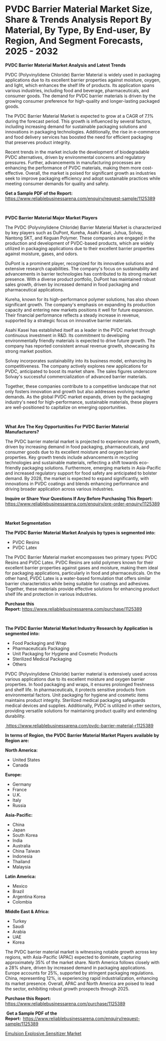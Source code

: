 <p><h1>PVDC Barrier Material Market Size, Share & Trends Analysis Report By Material, By Type, By End-user, By Region, And Segment Forecasts, 2025 - 2032</h1></p><p><strong>PVDC Barrier Material Market Analysis and Latest Trends</strong></p>
<p><p>PVDC (Polyvinylidene Chloride) Barrier Material is widely used in packaging applications due to its excellent barrier properties against moisture, oxygen, and light, which enhances the shelf life of products. Its application spans various industries, including food and beverage, pharmaceuticals, and consumer goods. The demand for PVDC barrier materials is driven by the growing consumer preference for high-quality and longer-lasting packaged goods.</p><p>The PVDC Barrier Material Market is expected to grow at a CAGR of 7.1% during the forecast period. This growth is influenced by several factors, including increasing demand for sustainable packaging solutions and innovations in packaging technologies. Additionally, the rise in e-commerce and food delivery services has boosted the need for efficient packaging that preserves product integrity.</p><p>Recent trends in the market include the development of biodegradable PVDC alternatives, driven by environmental concerns and regulatory pressures. Further, advancements in manufacturing processes are enhancing the performance of PVDC materials, making them more cost-effective. Overall, the market is poised for significant growth as industries seek to improve packaging efficiency and adopt sustainable practices while meeting consumer demands for quality and safety.</p></p>
<p><strong>Get a Sample PDF of the Report:&nbsp;</strong> <a href="https://www.reliablebusinessarena.com/enquiry/request-sample/1125389?utm_campaign=2031&utm_medium=2&utm_source=Github&utm_content=ia&utm_term=05022025&utm_id=pvdc-barrier-material">https://www.reliablebusinessarena.com/enquiry/request-sample/1125389</a></p>
<p>&nbsp;</p>
<p><strong>PVDC Barrier Material Major Market Players</strong></p>
<p><p>The PVDC (Polyvinylidene Chloride) Barrier Material Market is characterized by key players such as DuPont, Kureha, Asahi Kasei, Juhua, Solvay, Nantong SKT, and Keguan Polymer. These companies are engaged in the production and development of PVDC-based products, which are widely utilized in packaging applications due to their excellent barrier properties against moisture, gases, and odors.</p><p>DuPont is a prominent player, recognized for its innovative solutions and extensive research capabilities. The company's focus on sustainability and advancements in barrier technologies has contributed to its strong market presence. With a diverse product portfolio, DuPont has maintained robust sales growth, driven by increased demand in food packaging and pharmaceutical applications.</p><p>Kureha, known for its high-performance polymer solutions, has also shown significant growth. The company's emphasis on expanding its production capacity and entering new markets positions it well for future expansion. Their financial performance reflects a steady increase in revenue, supported by a strategic focus on innovative barrier materials.</p><p>Asahi Kasei has established itself as a leader in the PVDC market through continuous investment in R&D. Its commitment to developing environmentally friendly materials is expected to drive future growth. The company has reported consistent annual revenue growth, showcasing its strong market position.</p><p>Solvay incorporates sustainability into its business model, enhancing its competitiveness. The company actively explores new applications for PVDC, anticipated to boost its market share. The sales figures underscore Solvay's successful commercialization of advanced barrier materials.</p><p>Together, these companies contribute to a competitive landscape that not only fosters innovation and growth but also addresses evolving market demands. As the global PVDC market expands, driven by the packaging industry's need for high-performance, sustainable materials, these players are well-positioned to capitalize on emerging opportunities.</p></p>
<p>&nbsp;</p>
<p><strong>What Are The Key Opportunities For PVDC Barrier Material Manufacturers?</strong></p>
<p><p>The PVDC barrier material market is projected to experience steady growth, driven by increasing demand in food packaging, pharmaceuticals, and consumer goods due to its excellent moisture and oxygen barrier properties. Key growth trends include advancements in recycling technologies and sustainable materials, reflecting a shift towards eco-friendly packaging solutions. Furthermore, emerging markets in Asia-Pacific and increased regulatory support for food safety are anticipated to bolster demand. By 2028, the market is expected to expand significantly, with innovations in PVDC coatings and blends enhancing performance and driving broader application across various industries.</p></p>
<p><strong>Inquire or Share Your Questions If Any Before Purchasing This Report:</strong> <a href="https://www.reliablebusinessarena.com/enquiry/pre-order-enquiry/1125389?utm_campaign=2031&utm_medium=2&utm_source=Github&utm_content=ia&utm_term=05022025&utm_id=pvdc-barrier-material">https://www.reliablebusinessarena.com/enquiry/pre-order-enquiry/1125389</a></p>
<p>&nbsp;</p>
<p><strong>Market Segmentation</strong></p>
<p><strong>The PVDC Barrier Material Market Analysis by types is segmented into:</strong></p>
<p><ul><li>PVDC Resins</li><li>PVDC Latex</li></ul></p>
<p><p>The PVDC Barrier Material market encompasses two primary types: PVDC Resins and PVDC Latex. PVDC Resins are solid polymers known for their excellent barrier properties against gases and moisture, making them ideal for packaging applications, particularly in food and pharmaceuticals. On the other hand, PVDC Latex is a water-based formulation that offers similar barrier characteristics while being suitable for coatings and adhesives. Together, these materials provide effective solutions for enhancing product shelf life and protection in various industries.</p></p>
<p><strong>Purchase this Report:&nbsp;</strong><a href="https://www.reliablebusinessarena.com/purchase/1125389?utm_campaign=2031&utm_medium=2&utm_source=Github&utm_content=ia&utm_term=05022025&utm_id=pvdc-barrier-material">https://www.reliablebusinessarena.com/purchase/1125389</a></p>
<p>&nbsp;</p>
<p><strong>The PVDC Barrier Material Market Industry Research by Application is segmented into:</strong></p>
<p><ul><li>Food Packaging and Wrap</li><li>Pharmaceuticals Packaging</li><li>Unit Packaging for Hygiene and Cosmetic Products</li><li>Sterilized Medical Packaging</li><li>Others</li></ul></p>
<p><p>PVDC (Polyvinylidene Chloride) barrier material is extensively used across various applications due to its excellent moisture and oxygen barrier properties. In food packaging and wraps, it ensures prolonged freshness and shelf life. In pharmaceuticals, it protects sensitive products from environmental factors. Unit packaging for hygiene and cosmetic items maintains product integrity. Sterilized medical packaging safeguards medical devices and supplies. Additionally, PVDC is utilized in other sectors, providing versatile solutions for maintaining product quality and extending durability.</p></p>
<p><a href="https://www.reliablebusinessarena.com/pvdc-barrier-material-r1125389?utm_campaign=2031&utm_medium=2&utm_source=Github&utm_content=ia&utm_term=05022025&utm_id=pvdc-barrier-material">&nbsp;https://www.reliablebusinessarena.com/pvdc-barrier-material-r1125389</a></p>
<p><strong>In terms of Region, the PVDC Barrier Material Market Players available by Region are:</strong></p>
<p>
    <p> <strong> North America: </strong>
        <ul>
            <li>United States</li>
            <li>Canada</li>
        </ul>
        </p> 
    <p> <strong> Europe: </strong>
        <ul>
            <li>Germany</li>
            <li>France</li>
            <li>U.K.</li>
            <li>Italy</li>
            <li>Russia</li>
        </ul>
        </p> 
    <p> <strong> Asia-Pacific: </strong>
        <ul>
            <li>China</li>
            <li>Japan</li>
            <li>South Korea</li>
            <li>India</li>
            <li>Australia</li>
            <li>China Taiwan</li>
            <li>Indonesia</li>
            <li>Thailand</li>
            <li>Malaysia</li>
        </ul>
        </p> 
    <p> <strong> Latin America: </strong>
        <ul>
            <li>Mexico</li>
            <li>Brazil</li>
            <li>Argentina Korea</li>
            <li>Colombia</li>
        </ul>
        </p> 
    <p> <strong> Middle East & Africa: </strong>
        <ul>
            <li>Turkey</li>
            <li>Saudi</li>
            <li>Arabia</li>
            <li>UAE</li>
            <li>Korea</li>
        </ul>
    </p>
    </p>
<p><p>The PVDC barrier material market is witnessing notable growth across key regions, with Asia-Pacific (APAC) expected to dominate, capturing approximately 35% of the market share. North America follows closely with a 28% share, driven by increased demand in packaging applications. Europe accounts for 25%, supported by stringent packaging regulations. China, representing 12%, is experiencing rapid industrialization, enhancing its market presence. Overall, APAC and North America are poised to lead the sector, exhibiting robust growth prospects through 2025.</p></p>
<p><strong>Purchase this Report: </strong><a href="https://www.reliablebusinessarena.com/purchase/1125389?utm_campaign=2031&utm_medium=2&utm_source=Github&utm_content=ia&utm_term=05022025&utm_id=pvdc-barrier-material">https://www.reliablebusinessarena.com/purchase/1125389</a></p>
<p>&nbsp;<strong>Get a Sample PDF of the Report:&nbsp;&nbsp;</strong><a href="https://www.reliablebusinessarena.com/enquiry/request-sample/1125389?utm_campaign=2031&utm_medium=2&utm_source=Github&utm_content=ia&utm_term=05022025&utm_id=pvdc-barrier-material">https://www.reliablebusinessarena.com/enquiry/request-sample/1125389</a></p>
<p><strong></strong></p>
<p><p><a href="https://github.com/wileonie19657/Market-Research-Report-List-1/blob/main/emulsion-explosive-sensitizer-market.md?utm_campaign=2031&utm_medium=2&utm_source=Github&utm_content=ia&utm_term=05022025&utm_id=pvdc-barrier-material">Emulsion Explosive Sensitizer Market</a></p></p>